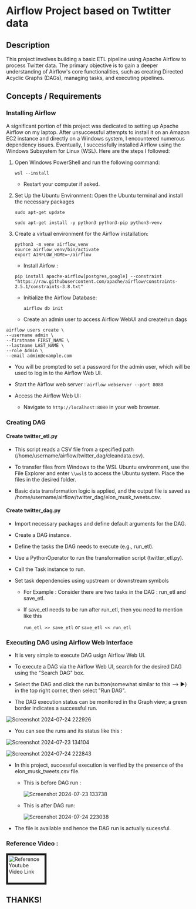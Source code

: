 # Airflow Project based on Twtitter data

## Description
This project involves building a basic ETL pipeline using Apache Airflow to process Twitter data. 
The primary objective is to gain a deeper understanding of Airflow's core functionalities, such as creating Directed Acyclic Graphs (DAGs), managing tasks, and executing pipelines.

## Concepts / Requirements

### Installing Airflow

A significant portion of this project was dedicated to setting up Apache Airflow on my laptop. After unsuccessful attempts to install it on an Amazon EC2 instance and directly on a Windows system, 
I encountered numerous dependency issues. Eventually, I successfully installed Airflow using the Windows Subsystem for Linux (WSL). 
Here are the steps I followed:

 1. Open Windows PowerShell and run the following command:
   
    ``` wsl --install ```

     * Restart your computer if asked.
   
 3. Set Up the Ubuntu Environment:
    Open the Ubuntu terminal and install the necessary packages
    
     ``` sudo apt-get update ```
    
     ``` sudo apt-get install -y python3 python3-pip python3-venv ```
    
 4. Create a virtual environment for the Airflow installation:

    ```
    python3 -m venv airflow_venv 
    source airflow_venv/bin/activate 
    export AIRFLOW_HOME=~/airflow
    ```
    
     * Install Airfow :
      
      ``` pip install apache-airflow[postgres,google] --constraint "https://raw.githubusercontent.com/apache/airflow/constraints-2.5.1/constraints-3.8.txt" ```
    
       * Initialize the Airflow Database:
         
           ``` airflow db init ```
       
       * Create an admin user to access Airflow WebUI and create/run dags
  
  ```      
  airflow users create \
  --username admin \
  --firstname FIRST_NAME \
  --lastname LAST_NAME \
  --role Admin \
  --email admin@example.com
 ```

   * You will be prompted to set a password for the admin user, which will be used to log in to the Airflow Web UI.
     
   * Start the Airflow web server : ``` airflow webserver --port 8080 ```
     
   * Access the Airflow Web UI:
     * Navigate to ``` http://localhost:8080 ``` in your web browser.

### Creating DAG 
#### Create twitter_etl.py

* This script reads a CSV file from a specified path (/home/username/airflow/twitter_dag/cleandata.csv).
 
* To transfer files from Windows to the WSL Ubuntu environment, use the File Explorer and enter ``` \\wsl$ ``` to access the Ubuntu system. Place the files in the desired folder.
  
* Basic data transformation logic is applied, and the output file is saved as /home/username/airflow/twitter_dag/elon_musk_tweets.csv.

#### Create twitter_dag.py

* Import necessary packages and define default arguments for the DAG.
  
* Create a DAG instance.
  
* Define the tasks the DAG needs to execute (e.g., run_etl).
  
* Use a PythonOperator to run the transformation script (twitter_etl.py).
  
* Call the Task instance to run.
  
* Set task dependencies using upstream or downstream symbols

    * For Example : Consider there are two tasks in the DAG : run_etl and save_etl.
    * If save_etl needs to be run after run_etl, then you need to mention like this
      
      ``` run_etl >> save_etl ``` or ``` save_etl << run_etl ```
 
 ### Executing DAG using Airflow Web Interface

 * It is very simple to execute DAG usign Airflow Web UI.
   
 * To execute a DAG via the Airflow Web UI, search for the desired DAG using the "Search DAG" box.
   
 * Select the DAG and click the run button(somewhat similar to this --> :arrow_forward:) in the top right corner, then select "Run DAG".
   
 * The DAG execution status can be monitored in the Graph view; a green border indicates a successful run.

![Screenshot 2024-07-24 222926](https://github.com/user-attachments/assets/71b9ea10-ba98-4258-9327-2d068d440f4c)

 * You can see the runs and its status like this :
   
 ![Screenshot 2024-07-23 134104](https://github.com/user-attachments/assets/c8bcf4a1-8638-4965-968d-48c53653bd63)   

 ![Screenshot 2024-07-24 222843](https://github.com/user-attachments/assets/5242d09f-3a32-42bc-998e-03f5b0fecd74)

 * In this project, successful execution is verified by the presence of the elon_musk_tweets.csv file.
   
   * This is before DAG run :

       ![Screenshot 2024-07-23 133738](https://github.com/user-attachments/assets/fec31807-a49e-4f33-b966-adcd2d5b4178)

   * This is after DAG run:
  
       ![Screenshot 2024-07-24 223038](https://github.com/user-attachments/assets/d244f7f3-0f6f-483b-83cc-2962923a4eae)

   
 * The file is available and hence the DAG run is actually sucessful.

###  Reference Video :
<a href="https://www.youtube.com/watch?v=q8q3OFFfY6c"
target="_blank"><img src="https://t3.ftcdn.net/jpg/04/74/05/94/360_F_474059464_qldYuzxaUWEwNTtYBJ44VN89ARuFktHW.jpg" 
alt="Reference Youtube Video Link" width="100" height="75" border="5" /></a>

## THANKS!

